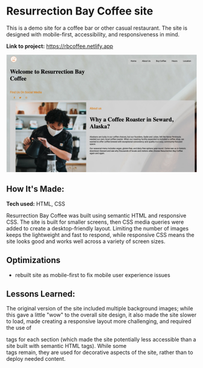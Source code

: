 # Resurrection Bay Coffee site
This is a demo site for a coffee bar or other casual restaurant. The site is designed with mobile-first, accessibility, and responsiveness in mind.

**Link to project:** https://rbcoffee.netlify.app

![Site Preview Image](https://github.com/cynthiablack/rbCoffee/blob/main/RBC-site-preview.jpg)

## How It's Made:

**Tech used:** HTML, CSS

Resurrection Bay Coffee was built using semantic HTML and responsive CSS. The site is built for smaller screens, then CSS media queries were added to create a desktop-friendly layout. Limiting the number of images keeps the lightweight and fast to respond, while responsive CSS means the site looks good and works well across a variety of screen sizes.

## Optimizations

- rebuilt site as mobile-first to fix mobile user experience issues

## Lessons Learned:

The original version of the site included multiple background images; while this gave a little "wow" to the overall site design, it also made the site slower to load, made creating a responsive layout more challenging, and required the use of <div> tags for each section (which made the site potentially less accessible than a site built with semantic HTML tags). While some <div> tags remain, they are used for decorative aspects of the site, rather than to deploy needed content.